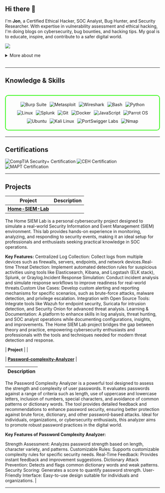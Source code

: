 ## Hi there 👋

I'm  **Jon**,  a Certified Ethical Hacker, SOC Analyst, Bug Hunter, and Security Researcher. With expertise in vulnerability assessment and ethical hacking, I'm doing blogs on cybersecurity, bug bounties, and hacking tips. My goal is to educate, inspire, and contribute to a safer digital world.

<a href="https://linkedin.com"><img src="https://img.shields.io/badge/-LinkedIn-0072b1?&style=for-the-badge&logo=linkedin&logoColor=white" /></a>

<details>
  <summary>More about me</summary>

- **Name**: Jon
- **From**: India
- **SOC Analyst** | **Security Researcher** | **Bug Bounty Hunter**
- I have experience in bug hunting, vulnerability assessment, penetration testing, and social engineering.
- Continuously improving my knowledge of **Website Vulnerabilities** and **Cybersecurity Skills**.
- I’m currently learning and exploring **advanced hacking techniques**, **networking**, and **cybersecurity certifications**.

</details>
<br>

---

<h2 id="knowledge_skills" align=''> Knowledge & Skills </h2>

<br>

<div style="border: 2px solid #22F700; border-radius: 10px; padding: 20px; margin-bottom: 20px;">
  <div align="left" style="display: flex; flex-wrap: wrap; justify-content: center; gap: 10px;">
      <img src="https://img.shields.io/badge/Burp_Suite-FF6633?style=for-the-badge&logo=burp-suite&color=000000" alt="Burp Suite" />
      <img src="https://img.shields.io/badge/Metasploit-008C8C?style=for-the-badge&logo=metasploit&color=000000" alt="Metasploit" />
      <img src="https://img.shields.io/badge/Wireshark-009639?style=for-the-badge&logo=wireshark&color=000000" alt="Wireshark" />
      <img src="https://img.shields.io/badge/Bash-4EAA25?style=for-the-badge&logo=gnu-bash&color=000000" alt="Bash" />
      <img src="https://img.shields.io/badge/Python-3776AB?style=for-the-badge&logo=python&color=000000" alt="Python" />
      <img src="https://img.shields.io/badge/Linux-FCC624?style=for-the-badge&logo=linux&color=000000" alt="Linux" />
      <img src="https://img.shields.io/badge/Splunk-000000?style=for-the-badge&logo=splunk&color=black" alt="Splunk" />
      <img src="https://img.shields.io/badge/Git-F05032?style=for-the-badge&logo=git&color=000000" alt="Git" />
      <img src="https://img.shields.io/badge/Docker-2496ED?style=for-the-badge&logo=docker&color=000000" alt="Docker" />
      <img src="https://img.shields.io/badge/JavaScript-F7DF1E?style=for-the-badge&logo=javascript&color=000000" alt="JavaScript" />
      <img src="https://img.shields.io/badge/Parrot_OS-2E8E8F?style=for-the-badge&logo=parrot&color=000000" alt="Parrot OS" />
      <img src="https://img.shields.io/badge/Ubuntu-E95420?style=for-the-badge&logo=ubuntu&color=000000" alt="Ubuntu" />
      <img src="https://img.shields.io/badge/Kali_Linux-557C94?style=for-the-badge&logo=kali-linux&color=000000" alt="Kali Linux" />
      <img src="https://img.shields.io/badge/PortSwigger%20Labs-FF7139?style=for-the-badge&logo=PortSwigger&color=000000" alt="PortSwigger Labs" />
      <img src="https://img.shields.io/badge/Nmap-0078D7?style=for-the-badge&logo=nmap&color=000000" alt="Nmap" />


  </div>
</div>

---
<h2 id="Certifications" align=''> Certifications </h2>

<div>
<img src="https://img.shields.io/badge/CompTIA_Security%2B-Certified-red?style=for-the-badge&color=000000" alt="CompTIA Security+ Certification" />
<img src="https://img.shields.io/badge/CEH-Certified_Ethical_Hacker-blue?style=for-the-badge&logo=ec-council&color=000000" alt="CEH Certification" />
<img src="https://img.shields.io/badge/MAPT-Mobile_Application_Penetration_Tester-blue?style=for-the-badge&logo=ec-council&color=000000" alt="MAPT Certification" />

</div>

---

<h2 id="Projects" align=''> Projects </h2>


| **Project**      | **Description**                                                                                  |
|-------------------|--------------------------------------------------------------------------------------------------|
| **[Home-SIEM-Lab](https://github.com/JonSnowHere/Home-SIEM-Lab)**

The Home SIEM Lab is a personal cybersecurity project designed to simulate a real-world Security Information and Event Management (SIEM) environment. This lab provides hands-on experience in monitoring, analyzing, and responding to security events, making it an ideal setup for professionals and enthusiasts seeking practical knowledge in SOC operations.

**Key Features:**
Centralized Log Collection: Collect logs from multiple devices such as firewalls, servers, endpoints, and network devices.Real-time Threat Detection: Implement automated detection rules for suspicious activities using tools like Elasticsearch, Kibana, and Logstash (ELK stack), Splunk, or Graylog.Incident Response Simulation: Conduct incident analysis and simulate response workflows to improve readiness for real-world threats.Custom Use Cases: Develop custom alerting and reporting mechanisms for specific scenarios, such as brute-force attacks, malware detection, and privilege escalation.
Integration with Open Source Tools: Integrate tools like Wazuh for endpoint security, Suricata for intrusion detection, and Security Onion for advanced threat analysis.
Learning & Documentation: A platform to enhance skills in log analysis, threat hunting, and SOC analyst operations while documenting configurations, insights, and improvements.
The Home SIEM Lab project bridges the gap between theory and practice, empowering cybersecurity enthusiasts and professionals with the tools and techniques needed for modern threat detection and response.

| **Project**      |                                                                                  |

| **[Password-complexity-Analyzer](https://github.com/JonSnowHere/Password-complexity-Analyzer)**  |  

| **Description**  |
|--------------------------------------------------------------------------------------------------|

The Password Complexity Analyzer is a powerful tool designed to assess the strength and complexity of user passwords. It evaluates passwords against a range of criteria such as length, use of uppercase and lowercase letters, inclusion of numbers, special characters, and avoidance of common patterns or dictionary words. The tool provides detailed feedback and recommendations to enhance password security, ensuring better protection against brute force, dictionary, and other password-based attacks. Ideal for individuals, organizations, or cybersecurity enthusiasts, this analyzer aims to promote robust password practices in the digital world. 

**Key Features of Password Complexity Analyzer:**

Strength Assessment: Analyzes password strength based on length, character variety, and patterns.
Customizable Rules: Supports customizable complexity rules for specific security needs.
Real-Time Feedback: Provides instant feedback and improvement suggestions.
Dictionary Attack Prevention: Detects and flags common dictionary words and weak patterns.
Security Scoring: Generates a score to quantify password strength.
User-Friendly Interface: Easy-to-use design suitable for individuals and organizations.
|

---

